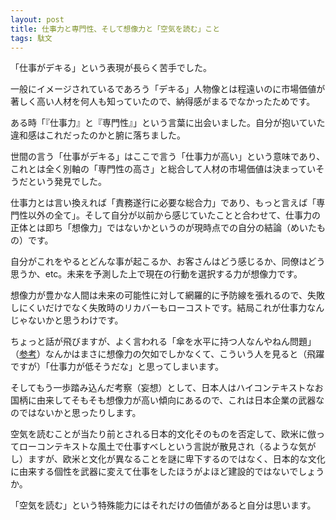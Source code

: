 ```yaml
---
layout: post
title: 仕事力と専門性、そして想像力と「空気を読む」こと
tags: 駄文
---
```


「仕事がデキる」という表現が長らく苦手でした。

一般にイメージされているであろう「デキる」人物像とは程遠いのに市場価値が著しく高い人材を何人も知っていたので、納得感がまるでなかったためです。

ある時「『仕事力』と『専門性』」という言葉に出会いました。自分が抱いていた違和感はこれだったのかと腑に落ちました。

世間の言う「仕事がデキる」はここで言う「仕事力が高い」という意味であり、これとは全く別軸の「専門性の高さ」と総合して人材の市場価値は決まっていそうだという発見でした。

仕事力とは言い換えれば「責務遂行に必要な総合力」であり、もっと言えば「専門性以外の全て」。そして自分が以前から感じていたことと合わせて、仕事力の正体とは即ち「想像力」ではないかというのが現時点での自分の結論（めいたもの）です。

自分がこれをやるとどんな事が起こるか、お客さんはどう感じるか、同僚はどう思うか、etc。未来を予測した上で現在の行動を選択する力が想像力です。

想像力が豊かな人間は未来の可能性に対して網羅的に予防線を張れるので、失敗しにくいだけでなく失敗時のリカバーもローコストです。結局これが仕事力なんじゃないかと思うわけです。

ちょっと話が飛びますが、よく言われる「傘を水平に持つ人なんやねん問題」（[参考](https://twitter.com/Tekken_omachi/status/921576595759841280)）なんかはまさに想像力の欠如でしかなくて、こういう人を見ると（飛躍ですが）「仕事力が低そうだな」と思ってしまいます。

そしてもう一歩踏み込んだ考察（妄想）として、日本人はハイコンテキストなお国柄に由来してそもそも想像力が高い傾向にあるので、これは日本企業の武器なのではないかと思ったりします。

空気を読むことが当たり前とされる日本的文化そのものを否定して、欧米に倣ってローコンテキストな風土で仕事すべしという言説が散見され（るような気がし）ますが、欧米と文化が異なることを謎に卑下するのではなく、日本的な文化に由来する個性を武器に変えて仕事をしたほうがよほど建設的ではないでしょうか。

「空気を読む」という特殊能力にはそれだけの価値があると自分は思います。
